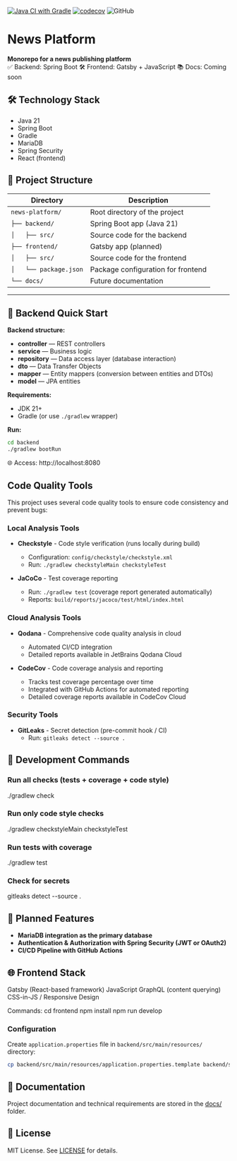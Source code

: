 [![Java CI with Gradle](https://github.com/rkonoplev/news-platform/actions/workflows/gradle-ci.yml/badge.svg)](https://github.com/rkonoplev/news-platform/actions/workflows/gradle-ci.yml)
[![codecov](https://codecov.io/gh/rkonoplev/news-platform/graph/badge.svg?token=YOUR_TOKEN)](https://codecov.io/gh/rkonoplev/news-platform)
![GitHub](https://img.shields.io/github/license/rkonoplev/news-platform)

# News Platform

**Monorepo for a news publishing platform**  
✅ Backend: Spring Boot
🛠 Frontend: Gatsby + JavaScript
📚 Docs: Coming soon

## 🛠 Technology Stack
- Java 21
- Spring Boot
- Gradle
- MariaDB
- Spring Security
- React (frontend)

## 📂 Project Structure

| Directory              | Description                        |
|------------------------|------------------------------------|
| `news-platform/`       | Root directory of the project      |
| `├── backend/`         | Spring Boot app (Java 21)          |
| `│   ├── src/`         | Source code for the backend        |
| `├── frontend/`        | Gatsby app (planned)               |
| `│   ├── src/`         | Source code for the frontend       |
| `│   └── package.json` | Package configuration for frontend |
| `└── docs/`            | Future documentation               |


---

## 🚀 Backend Quick Start

**Backend structure:**

- **controller** — REST controllers
- **service** — Business logic
- **repository** — Data access layer (database interaction)
- **dto** — Data Transfer Objects
- **mapper** — Entity mappers (conversion between entities and DTOs)
- **model** — JPA entities

**Requirements:**
- JDK 21+
- Gradle (or use `./gradlew` wrapper)

**Run:**
```bash
cd backend
./gradlew bootRun
```
🌐 Access: http://localhost:8080

## Code Quality Tools

This project uses several code quality tools to ensure code consistency and prevent bugs:

### Local Analysis Tools
- **Checkstyle** - Code style verification (runs locally during build)
    - Configuration: `config/checkstyle/checkstyle.xml`
    - Run: `./gradlew checkstyleMain checkstyleTest`

- **JaCoCo** - Test coverage reporting
    - Run: `./gradlew test` (coverage report generated automatically)
    - Reports: `build/reports/jacoco/test/html/index.html`

### Cloud Analysis Tools
- **Qodana** - Comprehensive code quality analysis in cloud
    - Automated CI/CD integration
    - Detailed reports available in JetBrains Qodana Cloud

- **CodeCov** - Code coverage analysis and reporting
    - Tracks test coverage percentage over time
    - Integrated with GitHub Actions for automated reporting
    - Detailed coverage reports available in CodeCov Cloud

### Security Tools
- **GitLeaks** - Secret detection (pre-commit hook / CI)
    - Run: `gitleaks detect --source .`

## 🚀 Development Commands

### Run all checks (tests + coverage + code style)
./gradlew check

### Run only code style checks
./gradlew checkstyleMain checkstyleTest

### Run tests with coverage
./gradlew test

### Check for secrets
gitleaks detect --source .

## 📌 Planned Features

- **MariaDB integration as the primary database**
- **Authentication & Authorization with Spring Security (JWT or OAuth2)**
- **CI/CD Pipeline with GitHub Actions**

## 🌐 Frontend Stack

Gatsby (React-based framework)
JavaScript
GraphQL (content querying)
CSS-in-JS / Responsive Design

Commands:
cd frontend
npm install
npm run develop

### Configuration
Create `application.properties` file in `backend/src/main/resources/` directory:
```bash
cp backend/src/main/resources/application.properties.template backend/src/main/resources/application.properties
```

## 📖 Documentation
Project documentation and technical requirements are stored in the [docs/](docs/) folder.

## 📜 License
MIT License. See [LICENSE](LICENSE) for details.
